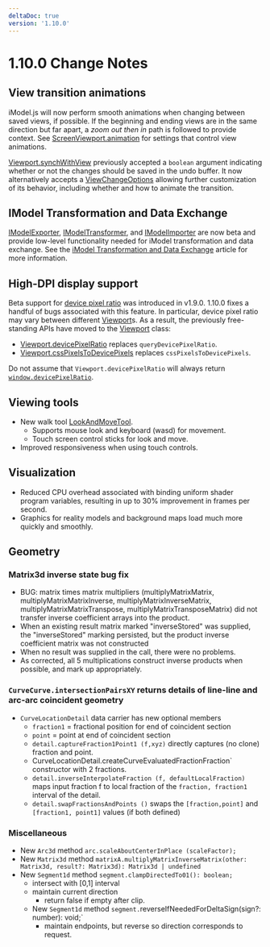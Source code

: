 ```yaml
---
deltaDoc: true
version: '1.10.0'
---
```

# 1.10.0 Change Notes

## View transition animations

iModel.js will now perform smooth animations when changing between saved views, if possible. If the beginning and ending views are in the same direction but far apart, a *zoom out then in* path is followed to provide context. See [ScreenViewport.animation](https://www.imodeljs.org/v1/reference/imodeljs-frontend/views/screenviewport/animation) for settings that control view animations.

[Viewport.synchWithView](https://www.imodeljs.org/v1/reference/imodeljs-frontend/views/viewport/synchwithview) previously accepted a `boolean` argument indicating whether or not the changes should be saved in the undo buffer. It now alternatively accepts a [ViewChangeOptions](https://www.imodeljs.org/v1/reference/imodeljs-frontend/views/viewchangeoptions) allowing further customization of its behavior, including whether and how to animate the transition.

## IModel Transformation and Data Exchange

[IModelExporter](https://www.imodeljs.org/v1/reference/imodeljs-backend/imodels/imodelexporter), [IModelTransformer](https://www.imodeljs.org/v1/reference/imodeljs-backend/imodels/imodeltransformer), and [IModelImporter](https://www.imodeljs.org/v1/reference/imodeljs-backend/imodels/imodelimporter) are now beta and provide low-level functionality needed for iModel transformation and data exchange.
See the [iModel Transformation and Data Exchange]($docs/learning/backend/IModelTransformation.md) article for more information.

## High-DPI display support

Beta support for [device pixel ratio](https://developer.mozilla.org/en-US/docs/Web/API/Window/devicePixelRatio) was introduced in v1.9.0. 1.10.0 fixes a handful of bugs associated with this feature. In particular, device pixel ratio may vary between different [Viewport](https://www.imodeljs.org/v1/reference/imodeljs-frontend/views/viewport)s. As a result, the previously free-standing APIs have moved to the [Viewport](https://www.imodeljs.org/v1/reference/imodeljs-frontend/views/viewport) class:

* [Viewport.devicePixelRatio](https://www.imodeljs.org/v1/reference/imodeljs-frontend/views/viewport/devicepixelratio) replaces `queryDevicePixelRatio`.
* [Viewport.cssPixelsToDevicePixels](https://www.imodeljs.org/v1/reference/imodeljs-frontend/views/viewport/csspixelstodevicepixels) replaces `cssPixelsToDevicePixels`.

Do not assume that `Viewport.devicePixelRatio` will always return [`window.devicePixelRatio`](https://developer.mozilla.org/en-US/docs/Web/API/Window/devicePixelRatio).

## Viewing tools

* New walk tool [LookAndMoveTool](https://www.imodeljs.org/v1/reference/imodeljs-frontend/tools/lookandmovetool).
  * Supports mouse look and keyboard (wasd) for movement.
  * Touch screen control sticks for look and move.
* Improved responsiveness when using touch controls.

## Visualization

* Reduced CPU overhead associated with binding uniform shader program variables, resulting in up to 30% improvement in frames per second.
* Graphics for reality models and background maps load much more quickly and smoothly.

## Geometry

### Matrix3d inverse state bug fix

* BUG: matrix times matrix multipliers (multiplyMatrixMatrix, multiplyMatrixMatrixInverse, multiplyMatrixInverseMatrix, multiplyMatrixMatrixTranspose, multiplyMatrixTransposeMatrix) did not transfer inverse coefficient arrays into the product.
* When an existing result matrix marked "inverseStored" was supplied, the "inverseStored" marking persisted, but the product inverse coefficient matrix was not constructed
* When no result was supplied in the call, there were no problems.
* As corrected, all 5 multiplications construct inverse products when possible, and mark up appropriately.

### `CurveCurve.intersectionPairsXY` returns details of line-line and arc-arc coincident geometry

* `CurveLocationDetail` data carrier has new optional members
  * `fraction1` = fractional position for end of coincident section
  * `point` = point at end of coincident section
  * `detail.captureFraction1Point1 (f,xyz)` directly captures (no clone) fraction and point.
  * CurveLocationDetail.createCurveEvaluatedFractionFraction` constructor with 2 fractions.
  * `detail.inverseInterpolateFraction (f, defaultLocalFraction)` maps input fraction f to local fraction of the `fraction, fraction1` interval of the detail.
  * `detail.swapFractionsAndPoints ()` swaps the `[fraction,point]` and `[fraction1, point1]` values (if both defined)

### Miscellaneous

* New `Arc3d` method `arc.scaleAboutCenterInPlace (scaleFactor);`
* New `Matrix3d` method `matrixA.multiplyMatrixInverseMatrix(other: Matrix3d, result?: Matrix3d): Matrix3d | undefined`
* New `Segment1d` method `segment.clampDirectedTo01(): boolean;`
  * intersect with [0,1] interval
  * maintain current direction
    * return false if empty after clip.
  * New `Segment1d` method `segment.`reverseIfNeededForDeltaSign(sign?: number): void;`
    * maintain endpoints, but reverse so direction corresponds to request.

